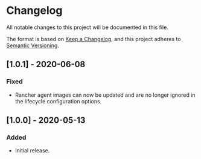 # Changelog

All notable changes to this project will be documented in this file.

The format is based on [Keep a Changelog](https://keepachangelog.com/en/1.0.0/),
and this project adheres to [Semantic Versioning](https://semver.org/spec/v2.0.0.html).

## [1.0.1] - 2020-06-08

### Fixed

- Rancher agent images can now be updated and are no longer
  ignored in the lifecycle configuration options.

## [1.0.0] - 2020-05-13

### Added

- Initial release.
